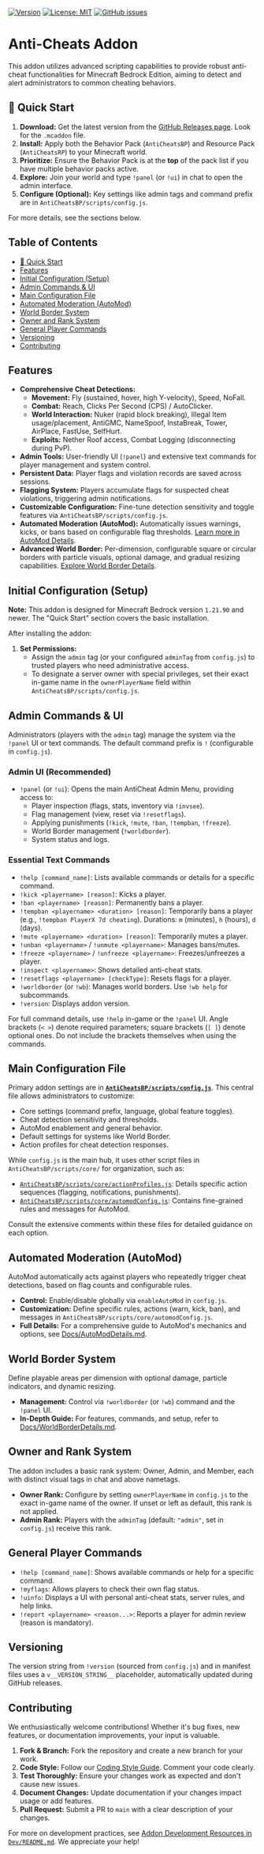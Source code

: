 [![Version](https://img.shields.io/badge/version-v__VERSION_STRING__-blue)](https://github.com/placeholder_username/placeholder_repo/releases)
[![License: MIT](https://img.shields.io/badge/License-MIT-yellow.svg)](LICENSE)
[![GitHub issues](https://img.shields.io/github/issues/placeholder_username/placeholder_repo?style=flat-square)](https://github.com/placeholder_username/placeholder_repo/issues)

# Anti-Cheats Addon

This addon utilizes advanced scripting capabilities to provide robust anti-cheat functionalities for Minecraft Bedrock Edition, aiming to detect and alert administrators to common cheating behaviors.

## 🚀 Quick Start

1.  **Download:** Get the latest version from the [GitHub Releases page](https://github.com/placeholder_username/placeholder_repo/releases). Look for the `.mcaddon` file.
2.  **Install:** Apply both the Behavior Pack (`AntiCheatsBP`) and Resource Pack (`AntiCheatsRP`) to your Minecraft world.
3.  **Prioritize:** Ensure the Behavior Pack is at the **top** of the pack list if you have multiple behavior packs active.
4.  **Explore:** Join your world and type `!panel` (or `!ui`) in chat to open the admin interface.
5.  **Configure (Optional):** Key settings like admin tags and command prefix are in `AntiCheatsBP/scripts/config.js`.

For more details, see the sections below.

## Table of Contents

*   [🚀 Quick Start](#-quick-start)
*   [Features](#features)
*   [Initial Configuration (Setup)](#initial-configuration-setup)
*   [Admin Commands & UI](#admin-commands--ui)
*   [Main Configuration File](#main-configuration-file)
*   [Automated Moderation (AutoMod)](#automated-moderation-automod)
*   [World Border System](#world-border-system)
*   [Owner and Rank System](#owner-and-rank-system)
*   [General Player Commands](#general-player-commands)
*   [Versioning](#versioning)
*   [Contributing](#contributing)

## Features

*   **Comprehensive Cheat Detections:**
    *   **Movement:** Fly (sustained, hover, high Y-velocity), Speed, NoFall.
    *   **Combat:** Reach, Clicks Per Second (CPS) / AutoClicker.
    *   **World Interaction:** Nuker (rapid block breaking), Illegal Item usage/placement, AntiGMC, NameSpoof, InstaBreak, Tower, AirPlace, FastUse, SelfHurt.
    *   **Exploits:** Nether Roof access, Combat Logging (disconnecting during PvP).
*   **Admin Tools:** User-friendly UI (`!panel`) and extensive text commands for player management and system control.
*   **Persistent Data:** Player flags and violation records are saved across sessions.
*   **Flagging System:** Players accumulate flags for suspected cheat violations, triggering admin notifications.
*   **Customizable Configuration:** Fine-tune detection sensitivity and toggle features via `AntiCheatsBP/scripts/config.js`.
*   **Automated Moderation (AutoMod):** Automatically issues warnings, kicks, or bans based on configurable flag thresholds. [Learn more in AutoMod Details](Docs/AutoModDetails.md).
*   **Advanced World Border:** Per-dimension, configurable square or circular borders with particle visuals, optional damage, and gradual resizing capabilities. [Explore World Border Details](Docs/WorldBorderDetails.md).

## Initial Configuration (Setup)

**Note:** This addon is designed for Minecraft Bedrock version `1.21.90` and newer. The "Quick Start" section covers the basic installation.

After installing the addon:
1.  **Set Permissions:**
    *   Assign the `admin` tag (or your configured `adminTag` from `config.js`) to trusted players who need administrative access.
    *   To designate a server owner with special privileges, set their exact in-game name in the `ownerPlayerName` field within `AntiCheatsBP/scripts/config.js`.

## Admin Commands & UI

Administrators (players with the `admin` tag) manage the system via the `!panel` UI or text commands. The default command prefix is `!` (configurable in `config.js`).

### Admin UI (Recommended)

*   `!panel` (or `!ui`): Opens the main AntiCheat Admin Menu, providing access to:
    *   Player inspection (flags, stats, inventory via `!invsee`).
    *   Flag management (view, reset via `!resetflags`).
    *   Applying punishments (`!kick`, `!mute`, `!ban`, `!tempban`, `!freeze`).
    *   World Border management (`!worldborder`).
    *   System status and logs.

### Essential Text Commands

*   `!help [command_name]`: Lists available commands or details for a specific command.
*   `!kick <playername> [reason]`: Kicks a player.
*   `!ban <playername> [reason]`: Permanently bans a player.
*   `!tempban <playername> <duration> [reason]`: Temporarily bans a player (e.g., `!tempban PlayerX 7d cheating`). Durations: `m` (minutes), `h` (hours), `d` (days).
*   `!mute <playername> <duration> [reason]`: Temporarily mutes a player.
*   `!unban <playername>` / `!unmute <playername>`: Manages bans/mutes.
*   `!freeze <playername>` / `!unfreeze <playername>`: Freezes/unfreezes a player.
*   `!inspect <playername>`: Shows detailed anti-cheat stats.
*   `!resetflags <playername> [checkType]`: Resets flags for a player.
*   `!worldborder` (or `!wb`): Manages world borders. Use `!wb help` for subcommands.
*   `!version`: Displays addon version.

For full command details, use `!help` in-game or the `!panel` UI. Angle brackets (`< >`) denote required parameters; square brackets (`[ ]`) denote optional ones. Do not include the brackets themselves when using the commands.

## Main Configuration File

Primary addon settings are in **[`AntiCheatsBP/scripts/config.js`](AntiCheatsBP/scripts/config.js)**. This central file allows administrators to customize:

*   Core settings (command prefix, language, global feature toggles).
*   Cheat detection sensitivity and thresholds.
*   AutoMod enablement and general behavior.
*   Default settings for systems like World Border.
*   Action profiles for cheat detection responses.

While `config.js` is the main hub, it uses other script files in `AntiCheatsBP/scripts/core/` for organization, such as:
*   [`AntiCheatsBP/scripts/core/actionProfiles.js`](AntiCheatsBP/scripts/core/actionProfiles.js): Details specific action sequences (flagging, notifications, punishments).
*   [`AntiCheatsBP/scripts/core/automodConfig.js`](AntiCheatsBP/scripts/core/automodConfig.js): Contains fine-grained rules and messages for AutoMod.

Consult the extensive comments within these files for detailed guidance on each option.

## Automated Moderation (AutoMod)

AutoMod automatically acts against players who repeatedly trigger cheat detections, based on flag counts and configurable rules.
*   **Control:** Enable/disable globally via `enableAutoMod` in `config.js`.
*   **Customization:** Define specific rules, actions (warn, kick, ban), and messages in `AntiCheatsBP/scripts/core/automodConfig.js`.
*   **Full Details:** For a comprehensive guide to AutoMod's mechanics and options, see [Docs/AutoModDetails.md](Docs/AutoModDetails.md).

## World Border System

Define playable areas per dimension with optional damage, particle indicators, and dynamic resizing.
*   **Management:** Control via `!worldborder` (or `!wb`) command and the `!panel` UI.
*   **In-Depth Guide:** For features, commands, and setup, refer to [Docs/WorldBorderDetails.md](Docs/WorldBorderDetails.md).

## Owner and Rank System

The addon includes a basic rank system: Owner, Admin, and Member, each with distinct visual tags in chat and above nametags.
*   **Owner Rank:** Configure by setting `ownerPlayerName` in `config.js` to the exact in-game name of the owner. If unset or left as default, this rank is not applied.
*   **Admin Rank:** Players with the `adminTag` (default: `"admin"`, set in `config.js`) receive this rank.

## General Player Commands

*   `!help [command_name]`: Shows available commands or help for a specific command.
*   `!myflags`: Allows players to check their own flag status.
*   `!uinfo`: Displays a UI with personal anti-cheat stats, server rules, and help links.
*   `!report <playername> <reason...>`: Reports a player for admin review (reason is mandatory).

## Versioning

The version string from `!version` (sourced from `config.js`) and in manifest files uses a `v__VERSION_STRING__` placeholder, automatically updated during GitHub releases.

## Contributing

We enthusiastically welcome contributions! Whether it's bug fixes, new features, or documentation improvements, your input is valuable.
1.  **Fork & Branch:** Fork the repository and create a new branch for your work.
2.  **Code Style:** Follow our [Coding Style Guide](Dev/CodingStyle.md). Comment your code clearly.
3.  **Test Thoroughly:** Ensure your changes work as expected and don't cause new issues.
4.  **Document Changes:** Update documentation if your changes impact usage or add features.
5.  **Pull Request:** Submit a PR to `main` with a clear description of your changes.

For more on development practices, see [Addon Development Resources in `Dev/README.md`](Dev/README.md). We appreciate your help!
